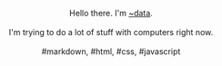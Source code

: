 <p align="center">
  Hello there. I'm <a href="https://purplewastaken.com">~data</a>.
  <br />
  <br />
  I'm trying to do a lot of stuff with computers right now.
  <br />
  <br />
  #markdown, #html, #css, #javascript
</p>
